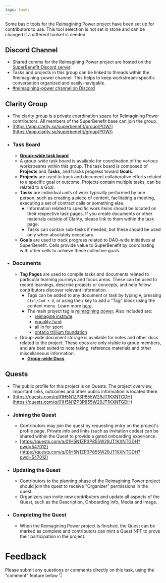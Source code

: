 ```yaml
---
tags: tasks
---
```

Some basic tools for the Reimagining Power project have been set up for contributors to use. This tool selection is not set in stone and can be changed if a different toolset is needed.
## Discord Channel
- Shared comms for the Reimagining Power project are hosted on the [SuperBenefit Discord server](https://discord.gg/XFAYCNNmXj).
- Tasks and projects in this group can be linked to threads within the #reimagining-power channel. This helps to keep workstream-specific conversation organized and easily-navigable.
- [#reimagining-power channel on Discord](https://discord.gg/cYw46duTNP)

## Clarity Group
- The clarity group is a private coordination space for Reimagining Power contributors. All members of the SuperBenefit base can join the group.
- [https://app.clarity.so/superbenefit/group/POW/](https://app.clarity.so/superbenefit/group/POW/) 
- ### Task Board
	- [**Group-wide task board**](https://app.clarity.so/superbenefit/group/POW/tasks)
	- A group-wide task board is available for coordination of the various workstreams within this group. The task board is composed of **Projects** and **Tasks**, and tracks progress toward **Goals**.
	- **Projects** are used to track and document collaborative efforts related to a specific goal or outcome. Projects contain multiple tasks, can be related to a Goal.
	- **Tasks** are individual units of work typically performed by one person, such as creating a piece of content, facilitating a meeting, executing a set of contract calls or something else.
		- Information related to specific work items should be located on their respective task pages. If you create documents or other materials outside of Clarity, please link to them within the task page.
		- Tasks can contain sub-tasks if needed, but these should be used only when absolutely neccesary.
	- **Goals** are used to track progress related to DAO-wide initiatives at SuperBenefit. Cells provide value to SuperBenefit by coordinating with other cells to achieve these collective goals.
- ### Documents
	- **Tag Pages** are used to compile tasks and documents related to particular learning journeys and focus areas. These can be used to record learnings, describe projects or concepts, and help fellow contributors discover relevant information.
		- Tags can be added to any document or task by typing `#`, pressing `Ctrl/Cmd + U`, or using the / key to add a "Tag" block using the context menu. Learn more [here](https://app.clarity.so/wiki/tags/e1bdb0ed-065b-458d-a666-ba1672e2fcdb).
		- The main project tag is [reimagining power](notes/archive/clarity/Tags/reimagining%20power.md). Also included are:
			- [reimagine institute](notes/archive/clarity/Tags/reimagine%20institute.md)
			- [equality fund](notes/archive/clarity/Tags/equality%20fund.md)
			- [all in for sport](notes/archive/clarity/Tags/all%20in%20for%20sport.md)
			- [ontario trillium foundation](notes/archive/clarity/Tags/ontario%20trillium%20foundation.md)
	- Group-wide document storage is available for notes and other docs related to the project. These docs are only visible to group members, and are best suited to note taking, reference materials and other miscellaneous information.
		- [**Group-wide Docs**](https://app.clarity.so/superbenefit/group/POW/docs)

## Quests
- The public profile for this project is on Quests. The project overview, important links, outcomes and other public information is located there.
- [https://quests.com/q/01H5N1ZP3P855W29JT1KXNTGDH](https://quests.com/q/01H5N1ZP3P855W29JT1KXNTGDH) 
- ### Joining the Quest
	- Contributors may join the quest by requesting entry on the project's profile page. Private info and links (such as invitation codes) can be shared within the Quest to provide a gated onboarding experience.
	- [https://quests.com/q/01H5N1ZP3P855W29JT1KXNTGDH?pwd=547012](https://quests.com/q/01H5N1ZP3P855W29JT1KXNTGDH?pwd=547012) 
- ### Updating the Quest
	- Contributors to the planning phase of the Reimagining Power project should join the quest to receive "Organizer" permissions in the quest.
	- Organizers can invite new contributors and update all aspects of the Quest, such as the Description, Onboarding info, Media and Image.
- ### Completing the Quest
	- When the Reimagining Power project is finished, the Quest can be marked as complete and contributors can mint a Quest NFT to prove their participation in the project.

# Feedback
Please submit any questions or comments directly on this task, using the "comment" feature below 👇